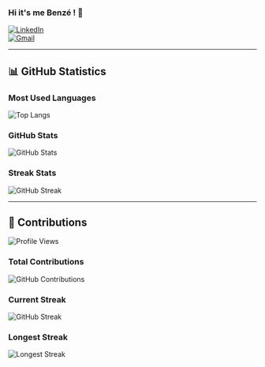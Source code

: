 ### Hi it's me Benzé !  👋

[![LinkedIn](https://img.shields.io/badge/LinkedIn-Profile-blue?style=for-the-badge&logo=linkedin)](https://www.linkedin.com/in/linabenzemma11)  
[![Gmail](https://img.shields.io/badge/Gmail-Envoyer%20un%20mail-red?style=for-the-badge&logo=gmail)](mailto:linabnz@gmail.com)

---

## 📊 GitHub Statistics

### Most Used Languages
![Top Langs](https://github-readme-stats.vercel.app/api/top-langs/?username=linabnz&layout=compact&theme=radical)

### GitHub Stats
![GitHub Stats](https://github-readme-stats.vercel.app/api?username=linabnz&show_icons=true&theme=radical)

### Streak Stats
![GitHub Streak](https://github-readme-streak-stats.herokuapp.com/?user=linabnz&theme=radical)

---

## 🔄 Contributions
![Profile Views](https://komarev.com/ghpvc/?username=linabnz&color=blue)

### Total Contributions
![GitHub Contributions](https://github-readme-stats.vercel.app/api?username=linabnz&show_icons=true&count_private=true&theme=radical)

### Current Streak
![GitHub Streak](https://github-readme-streak-stats.herokuapp.com/?user=linabnz&theme=radical)

### Longest Streak
![Longest Streak](https://github-readme-streak-stats.herokuapp.com/?user=linabnz&theme=radical)

<!--
**linabnz/linabnz** is a ✨ _special_ ✨ repository because its `README.md` (this file) appears on your GitHub profile.

Here are some ideas to get you started:

- 🔭 I’m currently working on ...
- 🌱 I’m currently learning ...
- 👯 I’m looking to collaborate on ...
- 🤔 I’m looking for help with ...
- 💬 Ask me about ...
- 📫 How to reach me: ...
- 😄 Pronouns: ...
- ⚡ Fun fact: ...
-->

